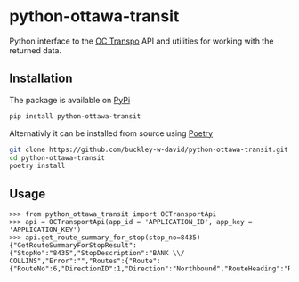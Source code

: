 # python-ottawa-transit

Python interface to the [OC Transpo](http://www.octranspo.com/developers/documentation) API and utilities for working with the returned data.

## Installation

The package is available on [PyPi](https://pypi.org/project/python-ottawa-transit)
```bash
pip install python-ottawa-transit
```

Alternativly it can be installed from source using [Poetry](https://github.com/sdispater/poetry)
```bash
git clone https://github.com/buckley-w-david/python-ottawa-transit.git
cd python-ottawa-transit
poetry install
```

## Usage

```python3
>>> from python_ottawa_transit import OCTransportApi
>>> api = OCTransportApi(app_id = 'APPLICATION_ID', app_key = 'APPLICATION_KEY')
>>> api.get_route_summary_for_stop(stop_no=8435)
{"GetRouteSummaryForStopResult":{"StopNo":"8435","StopDescription":"BANK \\/ COLLINS","Error":"","Routes":{"Route":{"RouteNo":6,"DirectionID":1,"Direction":"Northbound","RouteHeading":"Rockcliffe"}}}}
```
